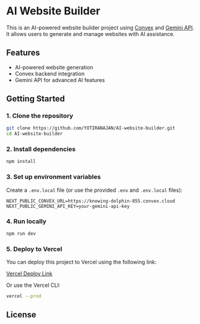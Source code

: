 # AI Website Builder

This is an AI-powered website builder project using [Convex](https://convex.dev/) and [Gemini API](https://ai.google.dev/).  
It allows users to generate and manage websites with AI assistance.

## Features

- AI-powered website generation
- Convex backend integration
- Gemini API for advanced AI features

## Getting Started

### 1. Clone the repository

```sh
git clone https://github.com/YOTIRANAJAN/AI-website-builder.git
cd AI-website-builder
```

### 2. Install dependencies

```sh
npm install
```

### 3. Set up environment variables

Create a `.env.local` file (or use the provided `.env` and `.env.local` files):

```env
NEXT_PUBLIC_CONVEX_URL=https://knowing-dolphin-855.convex.cloud
NEXT_PUBLIC_GEMINI_API_KEY=your-gemini-api-key
```

### 4. Run locally

```sh
npm run dev
```

### 5. Deploy to Vercel

You can deploy this project to Vercel using the following link:

[Vercel Deploy Link](https://ai-website-builder-km772v3sz.vercel.app)

Or use the Vercel CLI:

```sh
vercel --prod
```

## License